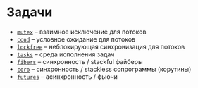 # Задачи

- [`mutex`](mutex) – взаимное исключение для потоков
- [`cond`](cond) – условное ожидание для потоков
- [`lockfree`](lockfree) – неблокирующая синхронизация для потоков
- [`tasks`](tasks) – среда исполнения задач
- [`fibers`](fibers) – синхронность / stackful файберы
- [`coro`](coro) – синхронность / stackless сопрограммы (корутины)
- [`futures`](futures) – асинхронность / фьючи
